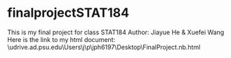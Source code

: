 # finalprojectSTAT184
This is my final project for class STAT184
Author: Jiayue He & Xuefei Wang
Here is the link to my html document: \\udrive.ad.psu.edu\Users\j\p\jph6197\Desktop\FinalProject.nb.html
